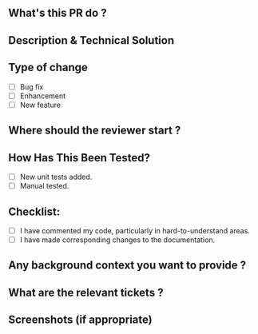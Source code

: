 ## What's this PR do ?

## Description & Technical Solution

## Type of change

* [ ] Bug fix
* [ ] Enhancement
* [ ] New feature

## Where should the reviewer start ?

## How Has This Been Tested?

* [ ] New unit tests added.
* [ ] Manual tested.

## Checklist:

* [ ] I have commented my code, particularly in hard-to-understand areas.
* [ ] I have made corresponding changes to the documentation.

## Any background context you want to provide ?

## What are the relevant tickets ?

## Screenshots (if appropriate)
